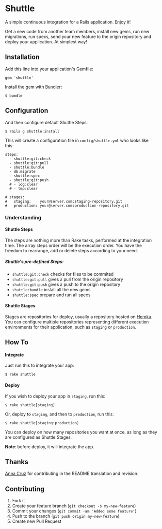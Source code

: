 # Shuttle

A simple continuous integration for a Rails application. Enjoy it!

Get a new code from another team members, install new gems, run new migrations, run specs, send your new feature to the origin repository and deploy your application. At simplest way!

## Installation

Add this line into your application's Gemfile:

    gem 'shuttle'

Install the gem with Bundler:

    $ bundle

## Configuration

And then configure default Shuttle Steps:

    $ rails g shuttle:install
    
This will create a configuration file in `config/shuttle.yml` who looks like this:

    steps:
      - shuttle:git:check
      - shuttle:git:pull
      - shuttle:bundle
      - db:migrate
      - shuttle:spec
      - shuttle:git:push
      # - log:clear
      # - tmp:clear

    # stages:
    #   staging:    your@server.com:staging-repository.git
    #   production: your@server.com:production-repository.git

### Understanding

#### Shuttle Steps

The steps are nothing more than Rake tasks, performed at the integration time. The array steps order will be the execution order. You have the freedom to rearrange, add or delete steps according to your need.

##### Shuttle's pre-defined Steps:

* `shuttle:git:check` checks for files to be commited
* `shuttle:git:pull` gives a pull from the origin repository
* `shuttle:git:push` gives a push to the origin repository
* `shuttle:bundle` install all the new gems
* `shuttle:spec` prepare and run all specs

#### Shuttle Stages

Stages are repositories for deploy, usually a repository hosted on [Heroku](http://heroku.com). You can configure multiple repositories representing different execution environments for their application, such as `staging` or `production`.

## How To

#### Integrate

Just run this to integrate your app:

    $ rake shuttle

#### Deploy

If you wish to deploy your app in `staging`, run this:

    $ rake shuttle[staging]
    
Or, deploy to `staging`, and then to `production`, run this:

    $ rake shuttle[staging:production]
    
You can deploy on how many repositories you want at once, as long as they are configured as Shuttle Stages.

**Note**: before deploy, it will integrate the app.

## Thanks

[Anna Cruz](http://twitter.com/yuizinha) for contributing in the README translation and revision.

## Contributing

1. Fork it
2. Create your feature branch (`git checkout -b my-new-feature`)
3. Commit your changes (`git commit -am 'Added some feature'`)
4. Push to the branch (`git push origin my-new-feature`)
5. Create new Pull Request
